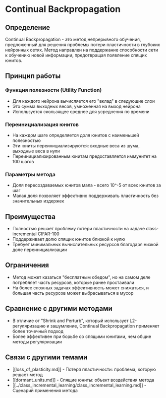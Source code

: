 # Continual Backpropagation

## Определение

Continual Backpropagation - это метод непрерывного обучения, предложенный для решения проблемы потери пластичности в глубоких нейронных сетях. Метод направлен на поддержание способности сети к обучению новой информации, предотвращая появление спящих юнитов.

## Принцип работы

### Функция полезности (Utility Function)
- Для каждого нейрона вычисляется его "вклад" в следующие слои
- Это сумма выходных весов, умноженная на выход нейрона
- Используется скользящее среднее для усреднения по времени

### Переинициализация юнитов
- На каждом шаге определяется доля юнитов с наименьшей полезностью
- Эти юниты переинициализируются: входные веса из шума, выходные веса в нули
- Переинициализированным юнитам предоставляется иммунитет на 100 шагов

### Параметры метода
- Доля пересоздаваемых юнитов мала - всего 10^-5 от всех юнитов за шаг
- Малая доля позволяет эффективно поддерживать пластичность без значительных издержек

## Преимущества

- Полностью решает проблему потери пластичности на задаче class-incremental CIFAR-100
- Поддерживает долю спящих юнитов близкой к нулю
- Требует минимальных вычислительных ресурсов благодаря низкой доле переинициализации

## Ограничения

- Метод может казаться "бесплатным обедом", но на самом деле потребляет часть ресурсов, которые ранее простаивали
- На более сложных задачах эффективность может снижаться, и большая часть ресурсов может выбрасываться в мусор

## Сравнение с другими методами

- В отличие от "Shrink and Perturb", который использует L2-регуляризацию и зашумление, Continual Backpropagation применяет более точечный подход
- Более эффективен при борьбе со спящими юнитами, чем общие методы регуляризации

## Связи с другими темами

- [[loss_of_plasticity.md]] - Потеря пластичности: проблема, которую решает метод
- [[dormant_units.md]] - Спящие юниты: объект воздействия метода
- [[../class_incremental_learning/class_incremental_learning.md]] - Сценарий применения метода